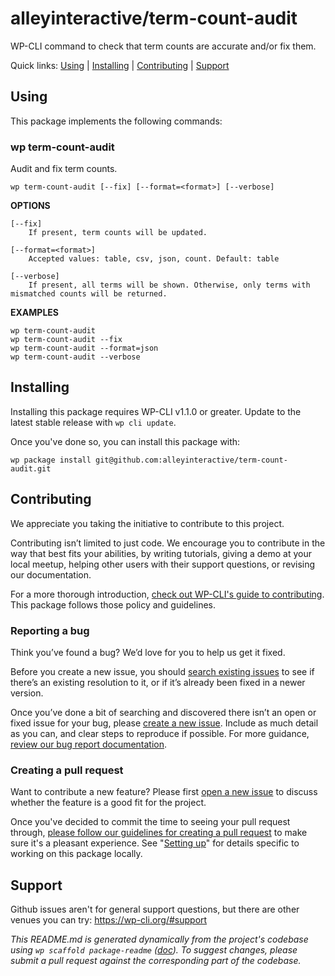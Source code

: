 alleyinteractive/term-count-audit
=================================

WP-CLI command to check that term counts are accurate and/or fix them.



Quick links: [Using](#using) | [Installing](#installing) | [Contributing](#contributing) | [Support](#support)

## Using

This package implements the following commands:

### wp term-count-audit

Audit and fix term counts.

~~~
wp term-count-audit [--fix] [--format=<format>] [--verbose]
~~~

**OPTIONS**

	[--fix]
		If present, term counts will be updated.

	[--format=<format>]
		Accepted values: table, csv, json, count. Default: table

	[--verbose]
		If present, all terms will be shown. Otherwise, only terms with mismatched counts will be returned.

**EXAMPLES**

	wp term-count-audit
	wp term-count-audit --fix
	wp term-count-audit --format=json
	wp term-count-audit --verbose

## Installing

Installing this package requires WP-CLI v1.1.0 or greater. Update to the latest stable release with `wp cli update`.

Once you've done so, you can install this package with:

    wp package install git@github.com:alleyinteractive/term-count-audit.git

## Contributing

We appreciate you taking the initiative to contribute to this project.

Contributing isn’t limited to just code. We encourage you to contribute in the way that best fits your abilities, by writing tutorials, giving a demo at your local meetup, helping other users with their support questions, or revising our documentation.

For a more thorough introduction, [check out WP-CLI's guide to contributing](https://make.wordpress.org/cli/handbook/contributing/). This package follows those policy and guidelines.

### Reporting a bug

Think you’ve found a bug? We’d love for you to help us get it fixed.

Before you create a new issue, you should [search existing issues](https://github.com/alleyinteractive/term-count-audit/issues?q=label%3Abug%20) to see if there’s an existing resolution to it, or if it’s already been fixed in a newer version.

Once you’ve done a bit of searching and discovered there isn’t an open or fixed issue for your bug, please [create a new issue](https://github.com/alleyinteractive/term-count-audit/issues/new). Include as much detail as you can, and clear steps to reproduce if possible. For more guidance, [review our bug report documentation](https://make.wordpress.org/cli/handbook/bug-reports/).

### Creating a pull request

Want to contribute a new feature? Please first [open a new issue](https://github.com/alleyinteractive/term-count-audit/issues/new) to discuss whether the feature is a good fit for the project.

Once you've decided to commit the time to seeing your pull request through, [please follow our guidelines for creating a pull request](https://make.wordpress.org/cli/handbook/pull-requests/) to make sure it's a pleasant experience. See "[Setting up](https://make.wordpress.org/cli/handbook/pull-requests/#setting-up)" for details specific to working on this package locally.

## Support

Github issues aren't for general support questions, but there are other venues you can try: https://wp-cli.org/#support


*This README.md is generated dynamically from the project's codebase using `wp scaffold package-readme` ([doc](https://github.com/wp-cli/scaffold-package-command#wp-scaffold-package-readme)). To suggest changes, please submit a pull request against the corresponding part of the codebase.*
